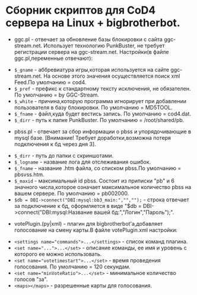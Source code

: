 # Сборник скриптов для CoD4 сервера на Linux + bigbrotherbot.
* ggc.pl - отвечает за обновление базы блокировки с сайта ggc-stream.net. Использует технологию PunkBuster, не требует регистрации сервера на ggc-stream.net.
Настройки(в файле ggc.pl,переменные отвечают):
 - `$_gname` - аббревиатура игры,которая используется на сайте ggc-stream.net. На основе этого значения осуществляется поиск xml Feed.По умолчанию = cod4.
 - `$_pref` - префикс к стандартному тексту исключения, не обязателен. По умолчанию = by GGC-Stream.
 - `$_white` - причина,которую программа игнорирует при добавлении пользователя в базу блокировки. По умолчанию = MD5TOOL.
 - `$_fname` - файл,куда будет вестись запись. По умолчанию = cod4.dat.
 - `$_dirr` - путь к папке PunkBuster. По умолчанию = /root/shared/pb.
* pbss.pl - отвечает за сбор информации о pbss и упорядочивающие в mysql базе.
[Внимание! Требует доработки,возможна потеря подключения к бд через дня 3].
 - `$_dirr` - путь до папки с скриншотами.
 - `$_logname` - название лога для отслеживания ошибок.
 - `$_fname` - название .htm файла, со списком pbss.По умолчанию = pbsvss.htm.
 - `$_maxid` - максимальный id pbss. Состоит из приписки "pb" и 6 значного числа,которое означает максимальное количество pbss на вашем сервере. По умолчанию = pb002000.
 - `$db = DBI->connect("DBI:mysql:bb3_main:","","");` - строка отвечает за подключение к бд, оформляется в виде "$db = DBI->connect("DBI:mysql:Название вашей бд:","Логин","Пароль");".
* votePlugin.(py|xml) - плагин для bigbrotherbot'a,добавляет голосование на смену карты.В файле votePlugin.xml настройки:
 - `<settings name="commands">...</settings>` - список команд плагина.
  - `<set name="...">...</set>` - описание команды, ее имя и уровень с которого ее можно использовать.
 - `<set name="votetimestart">...</set>` - время проведения голосования. По умолчанию = 120 секундам.
 - `<set name="minVoteRatio">...</set>` - минимальное количество голосов "за".
 - `<maps></maps>` - разрешенные карты для голосования.
